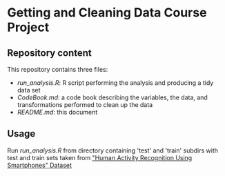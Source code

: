 Getting and Cleaning Data Course Project
========================================

Repository content
------------------
This repository contains three files:
+ *run_analysis.R*: R script performing the analysis and producing a tidy data set
+ *CodeBook.md*: a code book describing the variables, the data, and transformations performed to clean up the data
+ *README.md*: this document

Usage
-----
Run *run_analysis.R* from directory containing 'test' and 'train' subdirs with test and train sets taken from ["Human 
Activity Recognition Using Smartphones" Dataset](http://archive.ics.uci.edu/ml/datasets/Human+Activity+Recognition+Using+Smartphones)

